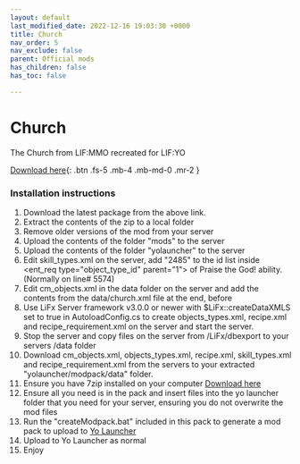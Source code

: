```yaml
---
layout: default
last_modified_date: 2022-12-16 19:03:30 +0000
title: Church
nav_order: 5
nav_exclude: false
parent: Official mods
has_children: false
has_toc: false

---
```

# Church

The Church from LIF:MMO recreated for LIF:YO

[Download here](https://github.com/LiF-x/Church/releases/latest){: .btn .fs-5 .mb-4 .mb-md-0 .mr-2 }

### Installation instructions

 1. Download the latest package from the above link.
 2. Extract the contents of the zip to a local folder
 3. Remove older versions of the mod from your server
 4. Upload the contents of the folder "mods" to the server
 5. Upload the contents of the folder "yolauncher"  to the server
 6. Edit skill_types.xml on the server, add "2485" to the id list inside <ent_req type="object_type_id" parent="1"> of Praise the God! ability. (Normally on line# 5574)
 7. Edit cm_objects.xml in the data folder on the server and add the contents from the data/church.xml file at the end, before </objects>
 8. Use LiFx Server framework v3.0.0 or newer with $LiFx::createDataXMLS set to true in AutoloadConfig.cs to create objects_types.xml, recipe.xml and recipe_requirement.xml on the server and start the server.
 9. Stop the server and copy files on the server from /LiFx/dbexport to your servers /data folder
10. Download cm_objects.xml, objects_types.xml, recipe.xml, skill_types.xml and recipe_requirement.xml from the servers to your extracted "yolauncher/modpack/data" folder.
11. Ensure you have 7zip installed on your computer [Download here](https://7zip.dev/en/download/)
12. Ensure all you need is in the pack and insert files into the yo launcher folder that you need for your server, ensuring you do not overwrite the mod files
13. Run the "createModpack.bat" included in this pack to generate a mod pack to upload to [Yo Launcher](https://www.yolauncher.app/)
14. Upload to Yo Launcher as normal
15. Enjoy